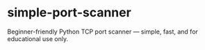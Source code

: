 # simple-port-scanner
Beginner-friendly Python TCP port scanner — simple, fast, and for educational use only.
